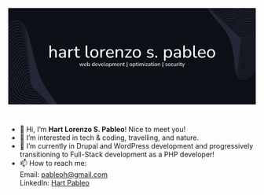 <img src="gh-cover.png" alt="Cover Image of Hart Pableo's GitHub Profile" style="margin-bottom: 25px;">

- 👋 Hi, I’m **Hart Lorenzo S. Pableo**! Nice to meet you!
- 👀 I’m interested in tech & coding, travelling, and nature.
- 🌱 I’m currently in Drupal and WordPress development and progressively transitioning to Full-Stack development as a PHP developer!
- 📫 How to reach me: <br>
  Email: <a href="mailto:pableoh@gmail.com">pableoh@gmail.com</a> <br>
  LinkedIn: <a href="https://www.linkedin.com/in/hart-pableo-05ab81207/" target="_blank">Hart Pableo</a>

<!---
hartpableo/hartpableo is a ✨ special ✨ repository because its `README.md` (this file) appears on your GitHub profile.
You can click the Preview link to take a look at your changes.
--->
